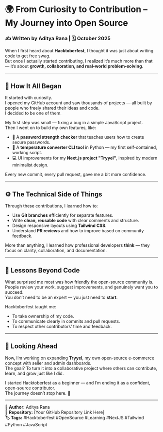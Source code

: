 # 🌍 From Curiosity to Contribution – My Journey into Open Source

### ✍️ Written by Aditya Rana | 🗓️ October 2025

When I first heard about **Hacktoberfest**, I thought it was just about writing code to get free swag.  
But once I actually started contributing, I realized it’s much more than that — it’s about **growth, collaboration, and real-world problem-solving**.

---

## 🧭 How It All Began

It started with curiosity.  
I opened my GitHub account and saw thousands of projects — all built by people who freely shared their ideas and code.  
I decided to be one of them.

My first step was small — fixing a bug in a simple JavaScript project.  
Then I went on to build my own features, like:
- 🧩 A **password strength checker** that teaches users how to create secure passwords.  
- 🧮 A **temperature converter CLI tool** in Python — my first self-contained, working script.  
- 💻 UI improvements for my **Next.js project "Tryyel"**, inspired by modern minimalist design.

Every new commit, every pull request, gave me a bit more confidence.

---

## ⚙️ The Technical Side of Things

Through these contributions, I learned how to:
- Use **Git branches** efficiently for separate features.
- Write **clean, reusable code** with clear comments and structure.
- Design responsive layouts using **Tailwind CSS**.
- Understand **PR reviews** and how to improve based on community feedback.

More than anything, I learned how professional developers **think** — they focus on clarity, collaboration, and documentation.

---

## 🤝 Lessons Beyond Code

What surprised me most was how friendly the open-source community is.  
People review your work, suggest improvements, and genuinely want you to succeed.  
You don’t need to be an expert — you just need to **start**.

Hacktoberfest taught me:
- To take ownership of my code.
- To communicate clearly in commits and pull requests.
- To respect other contributors’ time and feedback.

---

## 🚀 Looking Ahead

Now, I’m working on expanding **Tryyel**, my own open-source e-commerce concept with seller and admin dashboards.  
The goal? To turn it into a collaborative project where others can contribute, learn, and grow just like I did.

I started Hacktoberfest as a beginner — and I’m ending it as a confident, open-source contributor.  
The journey doesn’t stop here. 🌱

---

**💬 Author:** Aditya Rana  
**📍 Repository:** [Your GitHub Repository Link Here]  
**🏷️ Tags:** #Hacktoberfest #OpenSource #Learning #NextJS #Tailwind #Python #JavaScript

